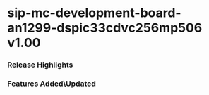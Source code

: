 # sip-mc-development-board-an1299-dspic33cdvc256mp506 v1.00
### Release Highlights



### Features Added\Updated



